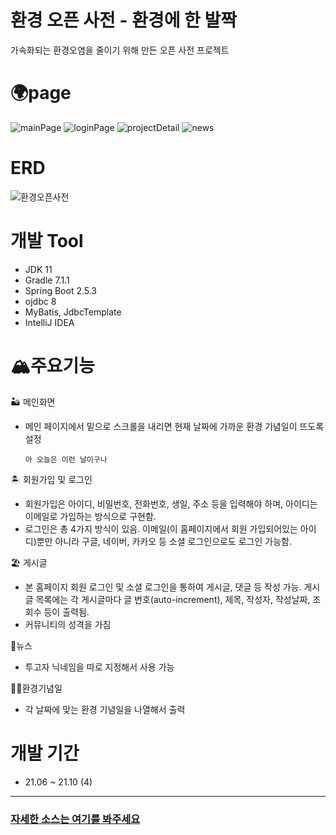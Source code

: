 # 환경 오픈 사전 - 환경에 한 발짝

가속화되는 환경오염을 줄이기 위해 만든 오픈 사전 프로젝트
  
# 🌍page
   ![mainPage](https://user-images.githubusercontent.com/77195486/143795081-c80b5989-aeac-45e3-9116-ece03b77d75d.JPG)
   ![loginPage](https://user-images.githubusercontent.com/77195486/143795207-b1fca363-e6ea-46b7-b014-e72d8d578132.JPG)
   ![projectDetail](https://user-images.githubusercontent.com/77195486/143795236-991f2146-7992-4dc4-bfea-c3b9ee248d77.JPG)
   ![news](https://user-images.githubusercontent.com/77195486/143795299-f7f8cb81-56c7-4dc9-8e4a-5affa5d6de30.JPG)
 
# ERD
  ![환경오픈사전](https://user-images.githubusercontent.com/77195486/192509222-d1259dae-9e83-41d1-a6b0-bb40e22a4224.png)

# 개발 Tool
  - JDK 11
  - Gradle 7.1.1
  - Spring Boot 2.5.3
  - ojdbc 8
  - MyBatis, JdbcTemplate
  - IntelliJ IDEA
  

# 🏔주요기능
  
  🏜 메인화면
  * 메인 페이지에서 밑으로 스크롤을 내리면 현재 날짜에 가까운 환경 기념일이 뜨도록 설정
                
        아 오늘은 이런 날이구나

  🏝 회원가입 및 로그인
  * 회원가입은 아이디, 비밀번호, 전화번호, 생일, 주소 등을 입력해야 하며, 아이디는 이메일로 가입하는 방식으로 구현함.
  * 로그인은 총 4가지 방식이 있음. 이메일(이 홈페이지에서 회원 가입되어있는 아이디)뿐만 아니라 구글, 네이버, 카카오 등 소셜 로그인으로도 로그인 가능함.
  
  🏖 게시글
  * 본 홈페이지 회원 로그인 및 소셜 로그인을 통하여 게시글, 댓글 등 작성 가능. 게시글 목록에는 각 게시글마다 글 번호(auto-increment), 제목, 작성자, 작성날짜, 조회수 등이 출력됨.
  * 커뮤니티의 성격을 가짐
  
  📢뉴스
  * 투고자 닉네임을 따로 지정해서 사용 가능
  
  🏳‍🌈환경기념일
  * 각 날짜에 맞는 환경 기념일을 나열해서 출력
  
# 개발 기간
 - 21.06 ~ 21.10 (4)
 
 ---
 
 
 ### [자세한 소스는 여기를 봐주세요](https://github.com/2021PassionProject/EnvironmentProject-2021/tree/main/DevelopTest/JAVATEST)
